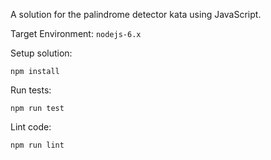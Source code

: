 A solution for the palindrome detector kata using JavaScript.

Target Environment: `nodejs-6.x`

Setup solution:

```
npm install
```

Run tests:

```
npm run test
```

Lint code:

```
npm run lint
```

